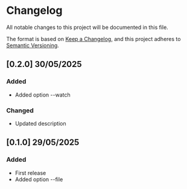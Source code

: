 # Changelog

All notable changes to this project will be documented in this file.

The format is based on [Keep a Changelog](https://keepachangelog.com/en/1.1.0/),
and this project adheres to [Semantic Versioning](https://semver.org/spec/v2.0.0.html).

## [0.2.0] 30/05/2025

### Added

- Added option --watch

### Changed

- Updated description

## [0.1.0] 29/05/2025

### Added

- First release
- Added option --file

